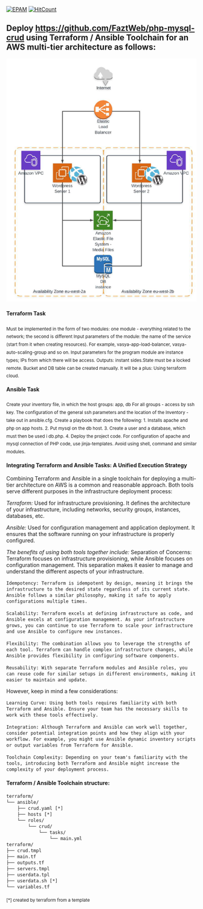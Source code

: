 [![EPAM](https://img.shields.io/badge/Cloud&DevOps%20UA%20Lab%202nd%20Path-Terraform%20%2F%20Ansible%20Task%20(AWS)-orange)](./)
[![HitCount](https://hits.dwyl.com/HarrierPanels/terraform.svg?style=flat&show=unique)](http://hits.dwyl.com/HarrierPanels/terraform)
<br>
## Deploy https://github.com/FaztWeb/php-mysql-crud using Terraform / Ansible Toolchain for an AWS multi-tier architecture as follows:
[![MULTI-TIER](./Architecture.PNG)](./Architecture.PNG.png)
#### Terraform Task
<sub>Must be implemented in the form of two modules: one module - everything related to the network; the second is different
Input parameters of the module: the name of the service (start from it when creating resources). For example, vasya-app-load-balancer, vasya-auto-scaling-group and so on. Input parameters for the program module are instance types; IPs from which there will be access. Outputs: instant sides.State must be a locked remote. Bucket and DB table can be created manually.
It will be a plus: Using terraform cloud.</sub>
#### Ansible Task
<sub>Create your inventory file, in which the host groups: app, db
For all groups - access by ssh key. The configuration of the general ssh parameters and the location of the Inventory - take out in ansible.cfg. Create a playbook that does the following: 1. Installs apache and php on app hosts. 2. Put mysql on the db host. 3. Create a user and a database, which must then be used i db.php. 4. Deploy the project code. For configuration of apache and mysql connection of PHP code, use jinja-templates. Avoid using shell, command and similar modules.</sub>
#### Integrating Terraform and Ansible Tasks: A Unified Execution Strategy
Combining Terraform and Ansible in a single toolchain for deploying a multi-tier architecture on AWS is a common and reasonable approach. Both tools serve different purposes in the infrastructure deployment process:

*Terraform:* Used for infrastructure provisioning. It defines the architecture of your infrastructure, including networks, security groups, instances, databases, etc.

*Ansible:* Used for configuration management and application deployment. It ensures that the software running on your infrastructure is properly configured.

*The benefits of using both tools together include:*
Separation of Concerns: Terraform focuses on infrastructure provisioning, while Ansible focuses on configuration management. This separation makes it easier to manage and understand the different aspects of your infrastructure.

    Idempotency: Terraform is idempotent by design, meaning it brings the infrastructure to the desired state regardless of its current state. Ansible follows a similar philosophy, making it safe to apply configurations multiple times.

    Scalability: Terraform excels at defining infrastructure as code, and Ansible excels at configuration management. As your infrastructure grows, you can continue to use Terraform to scale your infrastructure and use Ansible to configure new instances.

    Flexibility: The combination allows you to leverage the strengths of each tool. Terraform can handle complex infrastructure changes, while Ansible provides flexibility in configuring software components.

    Reusability: With separate Terraform modules and Ansible roles, you can reuse code for similar setups in different environments, making it easier to maintain and update.

However, keep in mind a few considerations:

    Learning Curve: Using both tools requires familiarity with both Terraform and Ansible. Ensure your team has the necessary skills to work with these tools effectively.

    Integration: Although Terraform and Ansible can work well together, consider potential integration points and how they align with your workflow. For example, you might use Ansible dynamic inventory scripts or output variables from Terraform for Ansible.

    Toolchain Complexity: Depending on your team's familiarity with the tools, introducing both Terraform and Ansible might increase the complexity of your deployment process.

#### Terraform / Ansible Toolchain structure:
```
terraform/
└── ansible/
    ├── crud.yaml [*]
    ├── hosts [*]
    └── roles/
        └── crud/
            └── tasks/
                └── main.yml
terraform/
├── crud.tmpl
├── main.tf
├── outputs.tf
├── servers.tmpl
├── userdata.tpl
├── userdata.sh [*]
└── variables.tf
```
<sub>[*] created by terraform from a template</sub>

